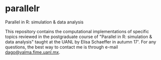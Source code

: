 # parallelr
Parallel in R: simulation &amp; data analysis

This repository contains the computational implementations of specific topics reviewed in the postgraduate course of "Parallel in R: simulation & data analysis" taught at the UANL by Elisa Schaeffer in autumn 17'. For any questions, the best way to contact me is through e-mail dago@yalma.fime.uanl.mx.
